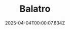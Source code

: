 ---
title: "Balatro"
id: 2379780
date: 2025-04-04T00:00:07.634Z
link: games/steam/recent/balatro
image: http://media.steampowered.com/steamcommunity/public/images/apps/2379780/b6018068070ab0e23561694c11f7950dd6f4c752.jpg
playtime_2weeks: 129
playtime_forever: 7917
playtime_windows_forever: 0
playtime_mac_forever: 192
playtime_linux_forever: 7725
playtime_deck_forever: 7725
---